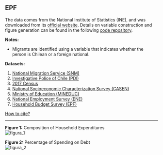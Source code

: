 ## EPF  
The data comes from the National Institute of Statistics (INE), and was downloaded from its [official website](https://www.ine.gob.cl/estadisticas/sociales/ingresos-y-gastos/encuesta-de-presupuestos-familiares). Details on variable construction and figure generation can be found in the following [code repository](https://github.com/NucleoMIGRA/Plataforma_privado/tree/main/bases/EPF).  

**Notes:**  
- Migrants are identified using a variable that indicates whether the person is Chilean or a foreign national.  

**Datasets:**
1. [National Migration Service (SNM)](../eng_md/SNM.md)
2. [Investigative Police of Chile (PDI)](../eng_md/PDI.md)
3. [2017 Census](../eng_md/CENSO.md)
4. [National Socioeconomic Characterization Survey (CASEN)](../eng_md/CASEN.md)
5. [Ministry of Education (MINEDUC)](../eng_md/MINEDUC.md)
6. [National Employment Survey (ENE)](../eng_md/ENE.md)
7. [Household Budget Survey (EPF)](./EPF.md)

[How to cite?](../eng_md/citation.md)

---

**Figure 1:** Composition of Household Expenditures  
![figura_1](https://github.com/NucleoMIGRA/migra/blob/main/eng/bases/EPF/figuras_svg/figura_1.svg?raw=true)

**Figure 2:** Percentage of Spending on Debt  
![figura_2](https://github.com/NucleoMIGRA/migra/blob/main/eng/bases/EPF/figuras_svg/figura_2.svg?raw=true)

